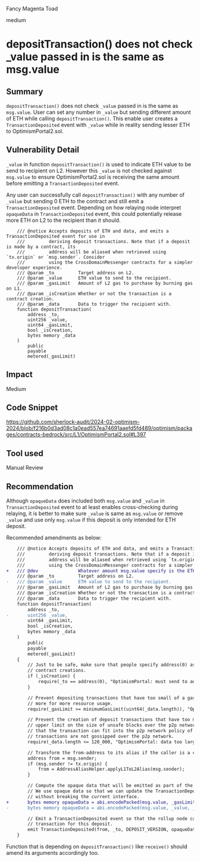 Fancy Magenta Toad

medium

# depositTransaction() does not check _value passed in is the same as msg.value

## Summary

`depositTransaction()` does not check `_value` passed in is the same as `msg.value`. User can set any number in `_value` but sending different amount of ETH while calling `depositTransaction()`. This enable user creates a `TransactionDeposited` event with `_value` while in reality sending lesser ETH to OptimismPortal2.sol.

## Vulnerability Detail

`_value` in function `depositTransaction()` is used to indicate ETH value to be send to recipient on L2. However this `_value` is not checked against `msg.value` to ensure OptimismPortal2.sol is receiving the same amount before emitting a `TransactionDeposited` event.

Any user can successfully call `depositTransaction()` with any number of `_value` but sending 0 ETH to the contract and still emit a `TransactionDeposited` event. Depending on how relaying node interpret `opaqueData` in `TransactionDeposited` event, this could potentially release more ETH on L2 to the recipient than it should.

```Solidity
    /// @notice Accepts deposits of ETH and data, and emits a TransactionDeposited event for use in
    ///         deriving deposit transactions. Note that if a deposit is made by a contract, its
    ///         address will be aliased when retrieved using `tx.origin` or `msg.sender`. Consider
    ///         using the CrossDomainMessenger contracts for a simpler developer experience.
    /// @param _to         Target address on L2.
    /// @param _value      ETH value to send to the recipient.
    /// @param _gasLimit   Amount of L2 gas to purchase by burning gas on L1.
    /// @param _isCreation Whether or not the transaction is a contract creation.
    /// @param _data       Data to trigger the recipient with.
    function depositTransaction(
        address _to,
        uint256 _value,
        uint64 _gasLimit,
        bool _isCreation,
        bytes memory _data
    )
        public
        payable
        metered(_gasLimit)
```

## Impact

Medium

## Code Snippet

https://github.com/sherlock-audit/2024-02-optimism-2024/blob/f216b0d3ad08c1a0ead557ea74691aaefd5fd489/optimism/packages/contracts-bedrock/src/L1/OptimismPortal2.sol#L397

## Tool used

Manual Review

## Recommendation

Although `opaqueData` does included both `msg.value` and `_value` in `TransactionDeposited` event to at least enables cross-checking during relaying, it is better to make sure `_value` is same as `msg.value` or remove `_value` and use only `msg.value` if this deposit is only intended for ETH deposit.

Recommended amendments as below:
```diff
    /// @notice Accepts deposits of ETH and data, and emits a TransactionDeposited event for use in
    ///         deriving deposit transactions. Note that if a deposit is made by a contract, its
    ///         address will be aliased when retrieved using `tx.origin` or `msg.sender`. Consider
    ///         using the CrossDomainMessenger contracts for a simpler developer experience.
+   /// @dev               Whatever amount msg.value specify is the ETH value to send to the recipient.
    /// @param _to         Target address on L2.
-   /// @param _value      ETH value to send to the recipient.
    /// @param _gasLimit   Amount of L2 gas to purchase by burning gas on L1.
    /// @param _isCreation Whether or not the transaction is a contract creation.
    /// @param _data       Data to trigger the recipient with.
    function depositTransaction(
        address _to,
-       uint256 _value,
        uint64 _gasLimit,
        bool _isCreation,
        bytes memory _data
    )
        public
        payable
        metered(_gasLimit)
    {
        // Just to be safe, make sure that people specify address(0) as the target when doing
        // contract creations.
        if (_isCreation) {
            require(_to == address(0), "OptimismPortal: must send to address(0) when creating a contract");
        }

        // Prevent depositing transactions that have too small of a gas limit. Users should pay
        // more for more resource usage.
        require(_gasLimit >= minimumGasLimit(uint64(_data.length)), "OptimismPortal: gas limit too small");

        // Prevent the creation of deposit transactions that have too much calldata. This gives an
        // upper limit on the size of unsafe blocks over the p2p network. 120kb is chosen to ensure
        // that the transaction can fit into the p2p network policy of 128kb even though deposit
        // transactions are not gossipped over the p2p network.
        require(_data.length <= 120_000, "OptimismPortal: data too large");

        // Transform the from-address to its alias if the caller is a contract.
        address from = msg.sender;
        if (msg.sender != tx.origin) {
            from = AddressAliasHelper.applyL1ToL2Alias(msg.sender);
        }

        // Compute the opaque data that will be emitted as part of the TransactionDeposited event.
        // We use opaque data so that we can update the TransactionDeposited event in the future
        // without breaking the current interface.
+       bytes memory opaqueData = abi.encodePacked(msg.value, _gasLimit, _isCreation, _data);
-       bytes memory opaqueData = abi.encodePacked(msg.value, _value, _gasLimit, _isCreation, _data);

        // Emit a TransactionDeposited event so that the rollup node can derive a deposit
        // transaction for this deposit.
        emit TransactionDeposited(from, _to, DEPOSIT_VERSION, opaqueData);
    }
```
Function that is depending on `depositTransaction()` like `receive()` should amend its arguments accordingly too.